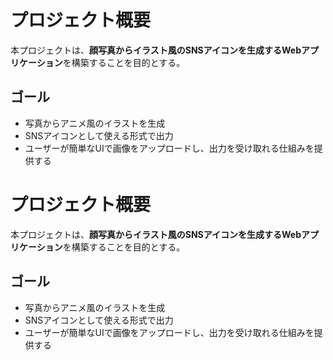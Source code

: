 # プロジェクト概要

本プロジェクトは、**顔写真からイラスト風のSNSアイコンを生成するWebアプリケーション**を構築することを目的とする。

## ゴール

- 写真からアニメ風のイラストを生成
- SNSアイコンとして使える形式で出力
- ユーザーが簡単なUIで画像をアップロードし、出力を受け取れる仕組みを提供する

# プロジェクト概要

本プロジェクトは、**顔写真からイラスト風のSNSアイコンを生成するWebアプリケーション**を構築することを目的とする。

## ゴール

- 写真からアニメ風のイラストを生成
- SNSアイコンとして使える形式で出力
- ユーザーが簡単なUIで画像をアップロードし、出力を受け取れる仕組みを提供する

